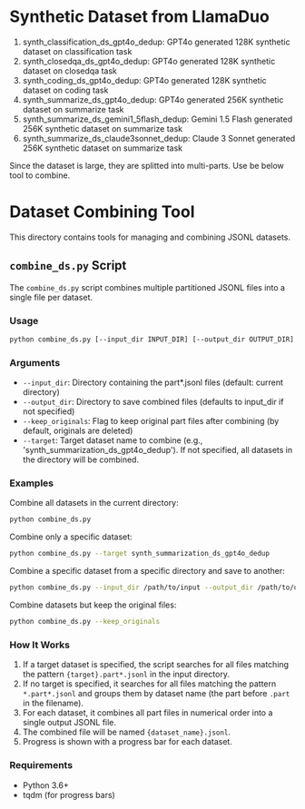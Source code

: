 # Synthetic Dataset from LlamaDuo

1. synth_classification_ds_gpt4o_dedup: GPT4o generated 128K synthetic dataset on classification task
2. synth_closedqa_ds_gpt4o_dedup: GPT4o generated 128K synthetic dataset on closedqa task
3. synth_coding_ds_gpt4o_dedup: GPT4o generated 128K synthetic dataset on coding task
4. synth_summarize_ds_gpt4o_dedup: GPT4o generated 256K synthetic dataset on summarize task
5. synth_summarize_ds_gemini1_5flash_dedup: Gemini 1.5 Flash generated 256K synthetic dataset on summarize task
6. synth_summarize_ds_claude3sonnet_dedup: Claude 3 Sonnet generated 256K synthetic dataset on summarize task

Since the dataset is large, they are splitted into multi-parts. Use be below tool to combine.

# Dataset Combining Tool

This directory contains tools for managing and combining JSONL datasets.

## `combine_ds.py` Script

The `combine_ds.py` script combines multiple partitioned JSONL files into a single file per dataset.

### Usage

```bash
python combine_ds.py [--input_dir INPUT_DIR] [--output_dir OUTPUT_DIR] [--keep_originals] [--target TARGET_NAME]
```

### Arguments

- `--input_dir`: Directory containing the part*.jsonl files (default: current directory)
- `--output_dir`: Directory to save combined files (defaults to input_dir if not specified)
- `--keep_originals`: Flag to keep original part files after combining (by default, originals are deleted)
- `--target`: Target dataset name to combine (e.g., 'synth_summarization_ds_gpt4o_dedup'). If not specified, all datasets in the directory will be combined.

### Examples

Combine all datasets in the current directory:
```bash
python combine_ds.py
```

Combine only a specific dataset:
```bash
python combine_ds.py --target synth_summarization_ds_gpt4o_dedup
```

Combine a specific dataset from a specific directory and save to another:
```bash
python combine_ds.py --input_dir /path/to/input --output_dir /path/to/output --target synth_summarization_ds_gpt4o_dedup
```

Combine datasets but keep the original files:
```bash
python combine_ds.py --keep_originals
```

### How It Works

1. If a target dataset is specified, the script searches for all files matching the pattern `{target}.part*.jsonl` in the input directory.
2. If no target is specified, it searches for all files matching the pattern `*.part*.jsonl` and groups them by dataset name (the part before `.part` in the filename).
3. For each dataset, it combines all part files in numerical order into a single output JSONL file.
4. The combined file will be named `{dataset_name}.jsonl`.
5. Progress is shown with a progress bar for each dataset.

### Requirements

- Python 3.6+
- tqdm (for progress bars)

